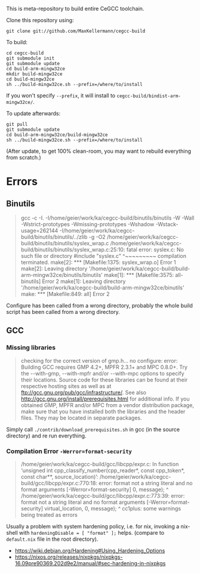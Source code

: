 This is meta-repository to build entire CeGCC toolchain.

Clone this repository using:

```
git clone git://github.com/MaxKellermann/cegcc-build
```

To build:

```
cd cegcc-build
git submodule init
git submodule update
cd build-arm-mingw32ce
mkdir build-mingw32ce
cd build-mingw32ce
sh ../build-mingw32ce.sh --prefix=/where/to/install
```

If you won't specify `--prefix`, it will install to `cegcc-build/bindist-arm-mingw32ce/`.

To update afterwards:

```
git pull
git submodule update
cd build-arm-mingw32ce/build-mingw32ce
sh ../build-mingw32ce.sh --prefix=/where/to/install
```

(After update, to get 100% clean-room, you may want to rebuild
everything from scratch.)

# Errors

## Binutils

> gcc -c -I. -I/home/geier/work/ka/cegcc-build/binutils/binutils -W -Wall -Wstrict-prototypes -Wmissing-prototypes -Wshadow -Wstack-usage=262144 -I/home/geier/work/ka/cegcc-build/binutils/binutils/../zlib -g -O2  /home/geier/work/ka/cegcc-build/binutils/binutils/syslex_wrap.c
> /home/geier/work/ka/cegcc-build/binutils/binutils/syslex_wrap.c:25:10: fatal error: syslex.c: No such file or directory
>  #include "syslex.c"
>           ^~~~~~~~~~
> compilation terminated.
> make[2]: *** [Makefile:1375: syslex_wrap.o] Error 1
> make[2]: Leaving directory '/home/geier/work/ka/cegcc-build/build-arm-mingw32ce/binutils/binutils'
> make[1]: *** [Makefile:3575: all-binutils] Error 2
> make[1]: Leaving directory '/home/geier/work/ka/cegcc-build/build-arm-mingw32ce/binutils'
> make: *** [Makefile:849: all] Error 2

Configure has been called from a wrong directory, probably the whole
build script has been called from a wrong directory.

## GCC

### Missing libraries

> checking for the correct version of gmp.h... no
> configure: error: Building GCC requires GMP 4.2+, MPFR 2.3.1+ and MPC 0.8.0+.
> Try the --with-gmp, --with-mpfr and/or --with-mpc options to specify
> their locations.  Source code for these libraries can be found at
> their respective hosting sites as well as at
> ftp://gcc.gnu.org/pub/gcc/infrastructure/.  See also
> http://gcc.gnu.org/install/prerequisites.html for additional info.  If
> you obtained GMP, MPFR and/or MPC from a vendor distribution package,
> make sure that you have installed both the libraries and the header
> files.  They may be located in separate packages.


Simply call `./contrib/download_prerequisites.sh` in gcc (in the source
directory) and re run everything.

### Compilation Error `-Werror=format-security`

> /home/geier/work/ka/cegcc-build/gcc/libcpp/expr.c: In function ‘unsigned int cpp_classify_number(cpp_reader*, const cpp_token*, const char**, source_location)’:
> /home/geier/work/ka/cegcc-build/gcc/libcpp/expr.c:770:18: error: format not a string literal and no format arguments [-Werror=format-security]
>         0, message);
>                   ^
> /home/geier/work/ka/cegcc-build/gcc/libcpp/expr.c:773:39: error: format not a string literal and no format arguments [-Werror=format-security]
>            virtual_location, 0, message);
>                                        ^
> cc1plus: some warnings being treated as errors

Usually a problem with system hardening policy, i.e. for nix, invoking a
nix-shell with `hardeningDisable = [ "format" ];` helps. (compare to `default.nix` file in the root directory).

  * <https://wiki.debian.org/Hardening#Using_Hardening_Options>
  * <https://nixos.org/releases/nixpkgs/nixpkgs-16.09pre90369.202d9e2/manual/#sec-hardening-in-nixpkgs>
